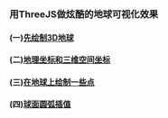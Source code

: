 ### 用ThreeJS做炫酷的地球可视化效果


####  (一)[先绘制3D地球](https://github.com/xswei/ThreeJS_demo/tree/master/examples/01)

####  (二)[地理坐标和三维空间坐标](https://github.com/xswei/ThreeJS_demo/tree/master/examples/02)

####  (三)[在地球上绘制一些点](https://github.com/xswei/ThreeJS_demo/blob/master/examples/03)

####  (四)[球面圆弧插值](https://github.com/xswei/ThreeJS_demo/blob/master/examples/04)